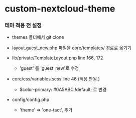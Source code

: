 # custom-nextcloud-theme

### 테마 적용 전 설정

* themes 폴더에서 git clone

* layout.guest_new.php 파일을 core/templates/ 경로로 옮기기

* lib/private/TemplateLayout.php line 166, 172

  * 'guest' 를 'guest_new'로 수정

* core/css/variables.scss line 46 (적용 안됨.)

  * $color-primary: #0A5ABC !default; 로 변경
  
* config/config.php

  * 'theme' => 'one-tact', 추가
